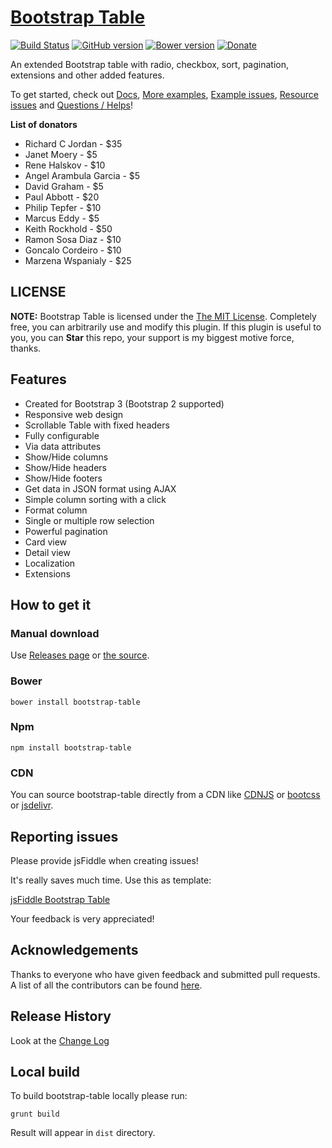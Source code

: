 # [Bootstrap Table](http://bootstrap-table.wenzhixin.net.cn)

[![Build Status](https://travis-ci.org/wenzhixin/bootstrap-table.png)](https://travis-ci.org/wenzhixin/bootstrap-table) 
[![GitHub version](https://badge.fury.io/gh/wenzhixin%2Fbootstrap-table.png)](http://badge.fury.io/gh/wenzhixin%2Fbootstrap-table)
[![Bower version](https://badge.fury.io/bo/bootstrap-table.svg)](http://badge.fury.io/bo/bootstrap-table)
[![Donate](https://www.paypalobjects.com/en_US/i/btn/btn_donateCC_LG.gif)](https://www.paypal.com/cgi-bin/webscr?cmd=_s-xclick&hosted_button_id=ZDHP676FQDUT6)

An extended Bootstrap table with radio, checkbox, sort, pagination, extensions and other added features.

To get started, check out [Docs](http://bootstrap-table.wenzhixin.net.cn), [More examples](https://github.com/wenzhixin/bootstrap-table-examples), [Example issues](https://github.com/wenzhixin/bootstrap-table/issues?q=label%3Aexample+is%3Aclosed), [Resource issues](https://github.com/wenzhixin/bootstrap-table/issues?q=label%3Aresource+is%3Aclosed) and [Questions / Helps](http://stackoverflow.com/questions/tagged/bootstrap-table)!


**List of donators**

* Richard C Jordan - $35
* Janet Moery - $5
* Rene Halskov - $10
* Angel Arambula Garcia - $5
* David Graham - $5
* Paul Abbott - $20
* Philip Tepfer - $10
* Marcus Eddy - $5
* Keith Rockhold - $50
* Ramon Sosa Diaz - $10
* Goncalo Cordeiro - $10
* Marzena Wspanialy - $25

## LICENSE

**NOTE:** Bootstrap Table is licensed under the [The MIT License](https://github.com/wenzhixin/bootstrap-table/blob/master/LICENSE). Completely free, you can arbitrarily use and modify this plugin. If this plugin is useful to you, you can **Star** this repo, your support is my biggest motive force, thanks.

## Features

* Created for Bootstrap 3 (Bootstrap 2 supported)
* Responsive web design
* Scrollable Table with fixed headers
* Fully configurable
* Via data attributes
* Show/Hide columns
* Show/Hide headers
* Show/Hide footers
* Get data in JSON format using AJAX
* Simple column sorting with a click
* Format column
* Single or multiple row selection
* Powerful pagination
* Card view
* Detail view
* Localization
* Extensions

## How to get it

### Manual download

Use [Releases page](https://github.com/wenzhixin/bootstrap-table/releases) or [the source](https://github.com/wenzhixin/bootstrap-table/archive/master.zip).

### Bower

```
bower install bootstrap-table
```

### Npm

```
npm install bootstrap-table
```

### CDN

You can source bootstrap-table directly from a CDN like [CDNJS](http://www.cdnjs.com/libraries/bootstrap-table) or [bootcss](http://open.bootcss.com/bootstrap-table/) or [jsdelivr](http://www.jsdelivr.com/#!bootstrap.table).

## Reporting issues

Please provide jsFiddle when creating issues!

It's really saves much time. Use this as template:

[jsFiddle Bootstrap Table](http://bootstrap-table.wenzhixin.net.cn/examples/#basic)

Your feedback is very appreciated!

## Acknowledgements

Thanks to everyone who have given feedback and submitted pull requests. A list of all the contributors can be found [here](https://github.com/wenzhixin/bootstrap-table/graphs/contributors).

## Release History

Look at the [Change Log](https://github.com/wenzhixin/bootstrap-table/blob/master/CHANGELOG.md)

## Local build

To build bootstrap-table locally please run:

```
grunt build
```

Result will appear in `dist` directory.
